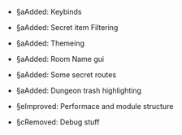 - §aAdded: Keybinds
- §aAdded: Secret item Filtering
- §aAdded: Themeing
- §aAdded: Room Name gui
- §aAdded: Some secret routes
- §aAdded: Dungeon trash highlighting
 
- §eImproved: Performace and module structure

- §cRemoved: Debug stuff
